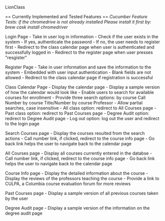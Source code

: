LionClass

== Currently Implemented and Tested Features ==
*Cucumber Feature Tests: if the chromedrive is not already installed*
*Please install it first by: brew cask install chromedriver*

Login Page
	- Take in user log in information
	- Check if the user exists in the system
		- If yes, authenticate the password
		- If no, the user needs to register first
	- Redirect to the class calendar page when user is authenticated and successfully logged in
	- Redirect to the register page when user presses "resgister"


Register Page
	- Take in user information and save the information to the system
	- Embedded with user input authentication
		- Blank fields are not allowed
	- Redirect to the class calendar page if registration is successful


Class Calendar Page
	- Display the calendar page 
	- Display a sample version of how the calendar would look like
	- Enable users to search for available courses for enrollment
		- Provide three search options: 
			by course Call Number
			by course Title/Number
			by course Professor
		- Allow partial searches, case insensitive
	- All class option: redirect to All Courses page
	- Past class option: redirect to Past Courses page
	- Degree Audit option: redirect to Degree Audit page
	- Log out option: log out the user and redirect to the login page


Search Courses page
	- Display the courses resulted from the search actions
	- Call number link, if clicked, redirect to the course info page
	- Go back link helps the user to navigate back to the calendar page


All Courses page
	- Display all courses currently entered in the databse
	- Call number link, if clicked, redirect to the course info page
	- Go back link helps the user to navigate back to the calendar page


Course Info page
	- Display the detailed information about the course
	- Display the reviews of the professors teaching the course
	- Provide a link to CULPA, a Columbia course evaluation forum for more reviews


Past Courses page
	- Display a sample version of all previous courses taken by the user


Degree Audit page
	- Display a sample version of the information on the degree audit page